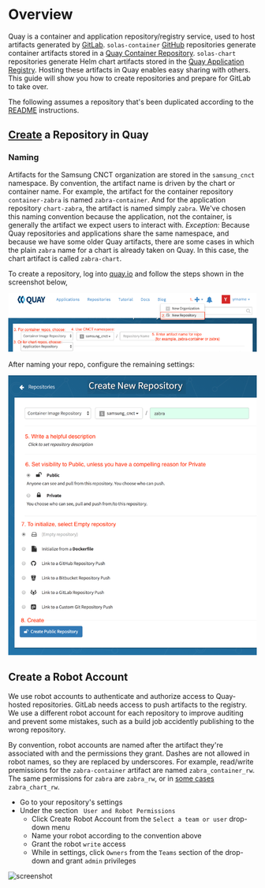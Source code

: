 # Overview

Quay is a container and application repository/registry service, used to host
artifacts generated by [GitLab](./gitlab.md). `solas-container` 
[GitHub](./github/.md) repositories generate container artifacts stored in a
[Quay Container Repository](https://quay.io/repository/). `solas-chart`
repositories generate Helm chart artifacts stored in the
[Quay Application Registry](https://quay.io/application/). Hosting these
artifacts in Quay enables easy sharing with others. This guide will show you how
to create repositories and prepare for GitLab to take over.

The following assumes a repository that's been duplicated according to the [README](../README.md) instructions.

## [Create](https://docs.quay.io/guides/create-repo.html) a Repository in Quay


### Naming

Artifacts for the Samsung CNCT organization are stored in the `samsung_cnct`
namespace. By convention, the artifact name is driven by the chart or container name. 
For example, the artifact for the container repository `container-zabra` is named 
`zabra-container`. And for the application repository `chart-zabra`, the
artifact is named simply `zabra`. We've chosen this naming convention because the application, not
the container, is generally the artifact we expect users to interact with.
_Exception:_
Because Quay repositories and applications share the same namespace, and because we have some older Quay artifacts, there are some cases in which the plain `zabra` name for a chart is already taken on Quay. In this case, the chart artifact  is called `zabra-chart`.

To create a repository, log into [quay.io](https://quay.io) and follow the steps shown in the screenshot below, 

<p align="center">
  <img src="https://github.com/NancyHarvey/solas/blob/master/docs/images/quay/Create%20new%20repo.png"; width="800" title="Create a repo">
</p>

After naming your repo, configure the remaining settings:
<p align="center">
  <img src="https://github.com/NancyHarvey/solas/blob/master/docs/images/quay/Create%20new%20repo%20cont.png"; width="700" title="Create a repo">
</p>

## Create a Robot Account

We use robot accounts to authenticate and authorize access to Quay-hosted repositories. 
GitLab needs access to push artifacts to the registry. We use a different robot account for each repository to improve auditing and prevent some mistakes, such as a build job accidently publishing to
the wrong repository.

By convention, robot accounts are named after the artifact they're associated
with and the permissions they grant. Dashes are not allowed in robot names, so
they are replaced by underscores. For example, read/write premissions for
the `zabra-container` artifact are named `zabra_container_rw`. The same
permissions for `zabra` are `zabra_rw`, or in [some cases](#naming) `zabra_chart_rw`.

* Go to your repository's settings
* Under the section ` User and Robot Permissions`
  * Click Create Robot Account from the `Select a team or user` drop-down menu
  * Name your robot according to the convention above
  * Grant the robot `write` access
  * While in settings, click `Owners` from the `Teams` section of the drop-down and grant `admin` privileges

![screenshot](images/quay/zabra-permissions.png)
